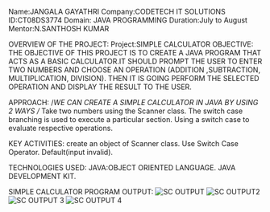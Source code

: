 Name:JANGALA GAYATHRI
Company:CODETECH IT SOLUTIONS
ID:CT08DS3774
Domain: JAVA PROGRAMMING
Duration:July to August
Mentor:N.SANTHOSH KUMAR


OVERVIEW OF THE PROJECT:
Project:SIMPLE CALCULATOR 
OBJECTIVE:
THE OBJECTIVE OF THIS PROJECT IS TO CREATE A JAVA PROGRAM THAT ACTS AS A BASIC CALCULATOR.IT SHOULD PROMPT THE USER TO  ENTER TWO NUMBERS AND CHOOSE AN OPERATION (ADDITION ,SUBTRACTION, MULTIPLICATION, DIVISION).
THEN IT IS GOING PERFORM THE SELECTED OPERATION AND DISPLAY THE RESULT TO THE USER.

APPROACH:
/*WE CAN CREATE A SIMPLE CALCULATOR IN JAVA BY USING 2 WAYS /*
Take two numbers using the Scanner class. The switch case branching is used to execute a particular section.
Using a switch case to evaluate respective operations.

KEY ACTIVITIES:
create an object of Scanner class.
Use Switch Case Operator.
Default(input invalid).

TECHNOLOGIES USED:
JAVA:OBJECT ORIENTED LANGUAGE.
JAVA DEVELOPMENT KIT.

SIMPLE CALCULATOR PROGRAM OUTPUT:
 ![SC OUTPUT](https://github.com/user-attachments/assets/8377470b-55b7-4e91-b584-b0e4c87b5fc9)
 ![SC OUTPUT2 ](https://github.com/user-attachments/assets/501b416c-18ef-402b-a11f-d3a726704930)
 ![SC OUTPUT 3](https://github.com/user-attachments/assets/8339553c-49e3-42b3-9239-c53821794f04)
 ![SC OUTPUT 4](https://github.com/user-attachments/assets/d36ac05f-d47d-46dc-8a4c-3adbc80c1a7d)




